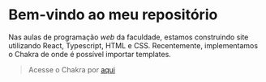 # Bem-vindo ao meu repositório
Nas aulas de programação _web_ da faculdade, estamos construindo site utilizando React, Typescript, HTML e CSS. Recentemente, implementamos o Chakra de onde é possível importar templates.
> Acesse o Chakra por [aqui](https://chakra-templates.dev/)
